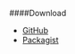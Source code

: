 ####Download

* [GitHub](https://github.com/mosbth/cimage)
* [Packagist](https://packagist.org/packages/mos/cimage)
